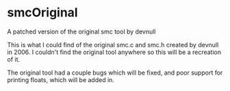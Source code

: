 # smcOriginal
A patched version of the original smc tool by devnull

This is what I could find of the original smc.c and smc.h created by devnull in 2006. I couldn't find the original tool anywhere so this will be a recreation of it.

The original tool had a couple bugs which will be fixed, and poor support for printing floats, which will be added in.
